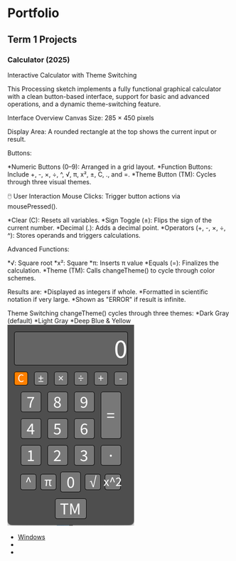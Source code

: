# Portfolio

## Term 1 Projects

### Calculator (2025)
Interactive Calculator with Theme Switching

This Processing sketch implements a fully functional graphical calculator with a clean button-based interface, support for basic and advanced operations, and a dynamic theme-switching feature.

Interface Overview
Canvas Size: 285 × 450 pixels

Display Area: A rounded rectangle at the top shows the current input or result.

Buttons:

*Numeric Buttons (0–9): Arranged in a grid layout.
*Function Buttons: Include +, -, ×, ÷, ^, √, π, x², ±, C, ., and =.
*Theme Button (TM): Cycles through three visual themes.

🖱️ User Interaction
Mouse Clicks: Trigger button actions via mousePressed().

*Clear (C): Resets all variables.
*Sign Toggle (±): Flips the sign of the current number.
*Decimal (.): Adds a decimal point.
*Operators (+, -, ×, ÷, ^): Stores operands and triggers calculations.

Advanced Functions:

*√: Square root
*x²: Square
*π: Inserts π value
*Equals (=): Finalizes the calculation.
*Theme (TM): Calls changeTheme() to cycle through color schemes.

Results are:
*Displayed as integers if whole.
*Formatted in scientific notation if very large.
*Shown as "ERROR" if result is infinite.

Theme Switching
changeTheme() cycles through three themes:
*Dark Gray (default)
*Light Gray
*Deep Blue & Yellow
![RunningCalculator](https://github.com/BIKER-LIFE/Portfolio/blob/main/images/Calc.png?raw=true)

* [Windows]()
* []()
* []()
